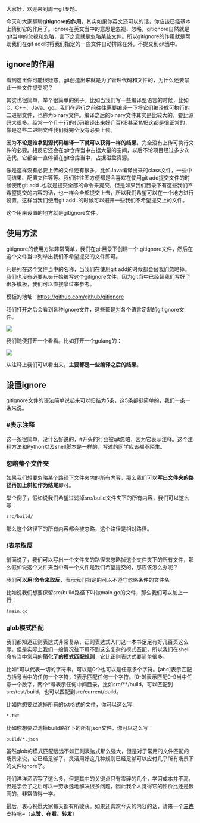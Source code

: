 大家好，欢迎来到周一git专题。



今天和大家聊聊**gitignore的作用**，其实如果你英文还可以的话，你应该已经基本上猜到它的作用了。ignore在英文当中的意思是忽视、忽略，gitignore自然就是git当中的忽视和忽略，言下之意就是忽略某些文件。所以gitignore的作用就是帮助我们在git add时将我们指定的一些文件自动排除在外，不提交到git当中。



## ignore的作用



看到这里你可能很疑惑，git创造出来就是为了管理代码和文件的，为什么还要禁止一些文件提交呢？



其实也很简单，举个很简单的例子。比如当我们写一些编译型语言的时候，比如C、C++、Java、go。我们在运行之前往往需要编译一下将它们编译成可执行的二进制文件，也称为binary文件。编译之后的binary文件其实是比较大的，要比源码大很多。经常一个几十行的代码编译出来好几百KB甚至1MB这都是很正常的，像是这些二进制文件我们就完全没有必要上传。



因为**不论是谁拿到源代码编译一下就可以获得一样的结果**，完全没有上传可执行文件的必要。相反它还会在git仓库当中占据大量的空间，以后不论项目经过多少次迭代，它都会一直停留在git仓库当中，占据磁盘资源。



像是这样没有必要上传的文件还有很多，比如Java编译出来的class文件，一些中间结果、配置文件等等。我们往往图方便都是会喜欢在使用git add提交文件的时候使用git add .也就是提交全部的命令来提交。但是如果我们目录下有这些我们不希望提交的内容的话，也一样会全部提交上去，所以我们希望可以在一个地方进行设置，这样当我们使用git add .的时候可以避开一些我们不希望提交上的文件。



这个用来设置的地方就是gitignore文件。



## 使用方法



gitignore的使用方法非常简单，我们在git目录下创建一个.gitignore文件，然后在这个文件当中列举出我们不希望提交的文件即可。



凡是列在这个文件当中的名称，当我们在使用git add的时候都会替我们忽略掉。我们也没有必要从头开始编写这个gitignore文件，因为git当中已经替我们写好了很多模板，我们可以直接拿过来参考。



模板的地址：https://github.com/github/gitignore



我们打开之后会看到各种ignore文件，这些都是为各个语言定制的gitignore文件。



![](https://tva1.sinaimg.cn/large/007S8ZIlgy1gipdho55kmj31ck0u0jzq.jpg)



我们随便打开一个看看。比如打开一个golang的：



![](https://tva1.sinaimg.cn/large/007S8ZIlgy1gipdhxb5j8j31620jgacd.jpg)



从注释上我们可以看出来，**主要都是一些编译之后的结果**。



## 设置ignore



gitignore文件的语法简单说起来可以归结为5条，这5条都挺简单的，我们一条一条来说。



### #表示注释



这一条很简单，没什么好说的，#开头的行会被git忽略，因为它表示注释。这个注释方法和Python以及shell脚本是一样的，写过的同学应该都不陌生。



### 忽略整个文件夹



如果我们想要忽略某个路径下文件夹内的所有内容，那么我们可以**写出文件夹的路径再加上斜杠作为结尾**即可。



举个例子，假如说我们希望过滤掉src/build文件夹下的所有内容，我们可以这么写：



```bash
src/build/
```



那么这个路径下的所有内容都会被忽略，这个路径是相对路径。



### !表示取反



前面说了，我们可以写出一个文件夹的路径来忽略掉这个文件夹下的所有文件，那么假如说这个文件夹当中有一个文件是我们希望提交的，那应该怎么办呢？



我们**可以用!命令来取反**，表示我们指定的可以不遵守忽略条件的文件名。



比如说我们想要保留src/build路径下叫做main.go的文件，那么我们可以加上一行：



```bash
!main.go
```



### glob模式匹配



我们都知道正则表达式非常复杂，正则表达式入门这一本书足足有好几百页这么厚。但是实际上我们一般情况往下用不到这么复杂的模式匹配，所以我们在shell命令当中常用的**简化了的模式匹配规则**，它比正则表达式要简单很多。



比如\*可以代表一切的字符串，可以是0个也可以是任意多个字符。[abc]表示匹配方括号当中的任何一个字符，?表示匹配任何一个字符。[0-9]表示匹配0-9当中任意一个数字，两个\*号表示任何中间目录，比如src/**/build，可以匹配到src/test/build，也可以匹配到src/current/build。



比如你想要过滤掉所有的txt格式的文件，你可以这么写:



```bash
*.txt
```



比如你想要过滤掉build路径下的所有json文件，你可以这么写：



```
build/*.json
```



虽然glob的模式匹配远远不如正则表达式那么强大，但是对于常用的文件匹配的场景来说，它已经足够了。灵活用好这几种规则已经足够可以应付几乎所有场景下的文件ignore了。



我们洋洋洒洒写了这么多，但是其中的关键点只有零碎的几个，学习成本并不高，但是学会了之后可以一劳永逸地解决很多问题，因此我个人觉得它的性价比还是很高的，非常值得一学。



最后，衷心祝愿大家每天都有所收获。如果还喜欢今天的内容的话，请来一个**三连**支持吧~（**点赞、在看、转发**）



